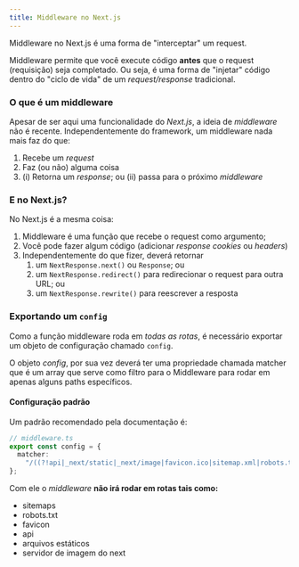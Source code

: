 ```yaml
---
title: Middleware no Next.js
---
```


Middleware no Next.js é uma forma de "interceptar" um request.

Middleware permite que você execute código **antes** que o request (requisição) seja completado. Ou seja, é uma forma de "injetar" código dentro do "ciclo de vida" de um *request/response* tradicional.

### O que é um middleware

Apesar de ser aqui uma funcionalidade do *Next.js*, a ideia de *middleware* não é recente. Independentemente do framework, um middleware nada mais faz do que:

1. Recebe um *request*
2. Faz (ou não) alguma coisa
3. (i) Retorna um *response*; ou (ii) passa para o próximo *middleware*

### E no Next.js?

No Next.js é a mesma coisa:

1. Middleware é uma função que recebe o request como argumento;
2. Você pode fazer algum código (adicionar *response* *cookies* ou *headers*)
3. Independentemente do que fizer, deverá retornar
   1. um `NextResponse.next()` ou `Response`; ou
   2. um `NextResponse.redirect()` para redirecionar o request para outra URL; ou
   3. um `NextResponse.rewrite()` para reescrever a resposta

### Exportando um `config`

Como a função middleware roda em *todas as rotas*, é necessário exportar um objeto de configuração chamado `config`.

O objeto *config*, por sua vez deverá ter uma propriedade chamada matcher que é um array que serve como filtro para o Middleware para rodar em apenas alguns paths específicos.

#### Configuração padrão

Um padrão recomendado pela documentação é:

```typescript
// middleware.ts
export const config = {
  matcher:
    "/((?!api|_next/static|_next/image|favicon.ico|sitemap.xml|robots.txt).*)",
};
```

Com ele o *middleware* **não irá rodar em rotas tais como:**

- sitemaps
- robots.txt
- favicon
- api
- arquivos estáticos
- servidor de imagem do next
